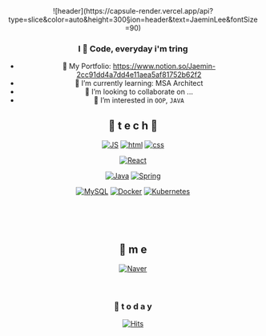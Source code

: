 <div align=center>
![header](https://capsule-render.vercel.app/api?type=slice&color=auto&height=300&section=header&text=JaeminLee&fontSize=90)

 ### I 🖤 Code, everyday i'm tring
- 📝 My Portfolio: <https://www.notion.so/Jaemin-2cc91dd4a7dd4e11aea5af81752b62f2>
- 🌱 I’m currently learning: MSA Architect
- 👯 I’m looking to collaborate on ...
- 🤔 I’m interested in `OOP`, `JAVA`
 
## 🌹 t e c h 🌹


[![JS](https://img.shields.io/badge/JavaScript-F7DF1E?style=flat-square&logo=JavaScript&logoColor=black)]() [![html](https://img.shields.io/badge/Html-E34F26?style=flat-square&logo=Html5&logoColor=white)]() [![css](https://img.shields.io/badge/CSS-1572B6?style=flat-square&logo=CSS3&logoColor=white)]()

[![React](https://img.shields.io/badge/React%20/%20ReactNative-61DAFB?style=flat-square&logo=React&logoColor=black)]()
<br>

[![Java](https://img.shields.io/badge/Java-007396?style=flat-square&logo=Java&logoColor=white)]() [![Spring](https://img.shields.io/badge/Spring-6DB33F?style=flat-square&logo=Spring&logoColor=white)]()
<br>

[![MySQL](https://img.shields.io/badge/MySQL-4479A1?style=flat-square&logo=MySQL&logoColor=white)]() [![Docker](https://img.shields.io/badge/Docker-2496ED?style=flat-square&logo=Docker&logoColor=white)]() [![Kubernetes](https://img.shields.io/badge/Kubernetes-326CE5?style=flat-square&logo=Kubernetes&logoColor=white)]()
 
<br><br><br>

## 💫 m e 
[![Naver](https://img.shields.io/badge/Naver-03C75A?style=flat-square&logo=Naver&logoColor=white)](mailto:one.fkdlem524@naver.com)
<br><br><br>


### 💌  t o d a y 

[![Hits](https://hits.seeyoufarm.com/api/count/incr/badge.svg?url=https%3A%2F%2Fgithub.com%2FJoowon0220&count_bg=%23FF0000&title_bg=%23555555&icon=&icon_color=%23E7E7E7&title=hits&edge_flat=false)](https://hits.seeyoufarm.com)
<br><br><br><br><br>

</div>
